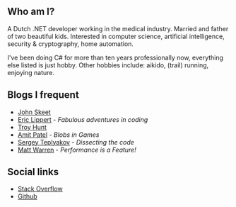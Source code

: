## Who am I?

A Dutch .NET developer working in the medical industry. Married and father of two beautiful kids. Interested in computer science, artificial intelligence, security & cryptography, home automation. 

I've been doing C# for more than ten years professionally now, everything else listed is just hobby. Other hobbies include: aikido, (trail) running, enjoying nature.

## Blogs I frequent

- [John Skeet](https://codeblog.jonskeet.uk/)
- [Eric Lippert](https://ericlippert.com/) - *Fabulous adventures in coding*
- [Troy Hunt](https://www.troyhunt.com/)
- [Amit Patel](http://simblob.blogspot.nl/) - *Blobs in Games*
- [Sergey Teplyakov](https://blogs.msdn.microsoft.com/seteplia/) - *Dissecting the code*
- [Matt Warren](http://mattwarren.org/) - *Performance is a Feature!*

## Social links

- [Stack Overflow](https://stackoverflow.com/users/97000/pyrocumulus)
- [Github](https://github.com/pyrocumulus)
